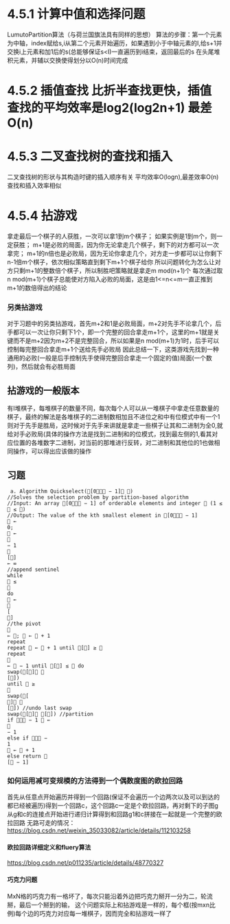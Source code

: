 # 4.5.1 计算中值和选择问题
LumutoPartition算法（与荷兰国旗法具有同样的思想）
算法的步骤：第一个元素为中轴，index赋给s,i从第二个元素开始遍历，如果遇到小于中轴元素的I,给s+1并交换i上元素和加1后的s(总能够保证s<I)一直遍历到i结束，返回最后的s
在头尾堆积元素，并辅以交换使得划分以O(n)时间完成
# 4.5.2 插值查找 比折半查找更快，插值查找的平均效率是log2(log2n+1) 最差O(n)
# 4.5.3 二叉查找树的查找和插入
二叉查找树的形状与其构造时键的插入顺序有关
平均效率O(logn),最差效率O(n)
查找和插入效率相似
# 4.5.4 拈游戏
拿走最后一个棋子的人获胜，一次可以拿1到m个棋子；
如果实例是1到m个，则一定获胜；
m+1是必败的局面，因为你无论拿走几个棋子，剩下的对方都可以一次拿完；
m+1的n倍也是必败局，因为无论你拿走几个，对方走一步都可以让你剩下n-1倍m个棋子，依次相似策略直到剩下m+1个棋子给你
所以问题转化为怎么让对方只剩m+1的整数倍个棋子，所以制胜吧策略就是拿走m mod(n+1)个
每次通过取n mod(m+1)个棋子总能使对方陷入必败的局面，这是由1<=n<=m一直正推到m+1的数倍得出的结论
### 另类拈游戏
对于习题中的另类拈游戏，首先m+2和1是必败局面，m+2对先手不论拿几个，后手都可以一次让你只剩下1个，即一个完整的回合拿走m+1个，这里的m+1就是关键而不是m+2因为m+2不是完整回合，所以如果是n mod(m+1)为1时，后手可以控制每完整回合拿走m+1个送给先手必败局
因此总结一下，这类游戏先找到一种通用的必败(一般是后手控制先手使得完整回合拿走一个固定的值)局面(一个数列)，然后就会有必胜局面
## 拈游戏的一般版本
有I堆棋子，每堆棋子的数量不同，每次每个人可以从一堆棋子中拿走任意数量的棋子，最终的解法是各堆棋子的二进制数相加且不进位之和中有位模式中有一个1则对于先手是胜局，这时候对于先手来讲就是拿走一些棋子让其和二进制为全0,就给对手必败局(具体的操作方法是找到二进制和的位模式，找到最左侧的1,看其对应位置的各堆数字二进制，对当前的那堆进行反转，对二进制和其他位的1也做相同操作，可以得出应该做的操作
## 习题
```
 a. Algorithm Quickselect([0 − 1] )
//Solves the selection problem by partition-based algorithm
//Input: An array [0 − 1] of orderable elements and integer  (1 ≤
 ≤ )
//Output: The value of the kth smallest element in [0 − 1]
 ←
0;
 ←

− 1

[]
← ∞
//append sentinel
while
 ≤

do
 ←

[
]
//the pivot

← ;  ←  + 1
repeat
repeat  ←  + 1 until [] ≥ 
repeat

←  − 1 until [] ≤  do
swap([] 
[])
until  ≥

swap([
] 
[]) //undo last swap
swap([] []) //partition
if  − 1  ←

− 1
else if  −
1
 ←  + 1
else return 
[ − 1]
```
### 如何运用减可变规模的方法得到一个偶数度图的欧拉回路
首先从任意点开始遍历并得到一个回路(保证不会遍历一个边两次以及可以到达的都已经被遍历)得到一个回路c，这个回路c一定是个欧拉回路，再对剩下的子图g从g和c的连接点开始进行递归计算得到和回路g1和c拼接在一起就是一个完整的欧拉回路
无路可走的情况：https://blog.csdn.net/weixin_35033082/article/details/112103258
#### 欧拉回路详细定义和fluery算法
https://blog.csdn.net/p011235/article/details/48770327
####  巧克力问题
MxN格的巧克力有一格坏了，每次只能沿着外边把巧克力掰开一分为二，轮流掰，最后一个掰到的输，
这个问题实际上和拈游戏是一样的，每个框(按mxn比例)每个边的巧克力对应每一堆棋子，因而完全和拈游戏一样了


